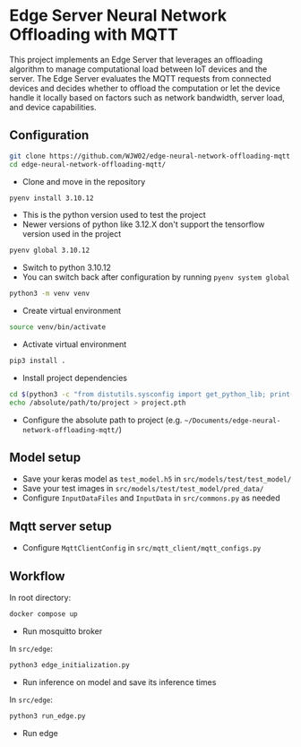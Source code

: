 # Edge Server Neural Network Offloading with MQTT
This project implements an Edge Server that leverages an offloading algorithm to manage computational load between IoT devices and the server. The Edge Server evaluates the MQTT requests from connected devices and decides whether to offload the computation or let the device handle it locally based on factors such as network bandwidth, server load, and device capabilities.
## Configuration
```sh
git clone https://github.com/WJW02/edge-neural-network-offloading-mqtt.git
cd edge-neural-network-offloading-mqtt/
```
- Clone and move in the repository

```sh
pyenv install 3.10.12
```
- This is the python version used to test the project
- Newer versions of python like 3.12.X don't support the tensorflow version used in the project

```sh
pyenv global 3.10.12
```
- Switch to python 3.10.12
- You can switch back after configuration by running `pyenv system global`

```sh
python3 -m venv venv
```
- Create virtual environment

```sh
source venv/bin/activate
```
- Activate virtual environment

```sh
pip3 install .
```
- Install project dependencies

```sh
cd $(python3 -c "from distutils.sysconfig import get_python_lib; print(get_python_lib())")
echo /absolute/path/to/project > project.pth
```
- Configure the absolute path to project (e.g. `~/Documents/edge-neural-network-offloading-mqtt/`)
## Model setup
- Save your keras model as `test_model.h5` in `src/models/test/test_model/`
- Save your test images in `src/models/test/test_model/pred_data/`
- Configure `InputDataFiles` and `InputData` in `src/commons.py` as needed
## Mqtt server setup
- Configure `MqttClientConfig` in  `src/mqtt_client/mqtt_configs.py`
## Workflow
In root directory:
```sh
docker compose up
```
- Run mosquitto broker

In `src/edge`:
```sh
python3 edge_initialization.py
```
- Run inference on model and save its inference times

In `src/edge`:
```sh
python3 run_edge.py
```
- Run edge

